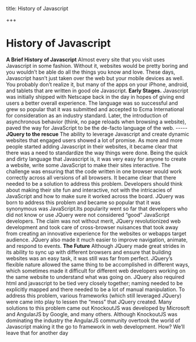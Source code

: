 title: History of Javascript

+++


# History of Javascript

**A Brief History of Javascript** Almost every site that you visit uses Javascript in some fashion. Without it, websites would be pretty boring and you wouldn’t be able do all the things you know and love. These days, Javascript hasn’t just taken over the web but your mobile devices as well. You probably don’t realize it, but many of the apps on your iPhone, android, and tablets that are written in good ole Javascript. **Early Stages.** Javascript was initially shipped with Netscape back in the day in hopes of giving end users a better overall experience. The language was so successful and grew so popular that it was submitted and accepted to Ecma International for consideration as an industry standard. Later, the introduction of asynchronous behavior (think, no page reloads when browsing a website), paved the way for JavaScript to be the de-facto language of the web. \----- **JQuery to the rescue** The ability to leverage Javascript and create dynamic websites that engaged users showed a lot of promise. As more and more people started adding Javascript in their websites, it became clear that there was a need to standardize the way things were done. Being the quick and dirty language that Javascript is, it was very easy for anyone to create a website, write some JavaScript to make their sites interactive. The challenge was ensuring that the code written in one browser would work correctly across all versions of all browsers. It became clear that there needed to be a solution to address this problem. Developers should think about making their site fun and interactive, not with the intricacies of JavaScript and how to make sure it worked across the board. JQuery was born to address this problem and became so popular that it was synonymous was JavaScript.Its popularity went so far that developers who did not know or use JQuery were not considered “good” JavaScript developers. The claim was not without merit, JQuery revolutionized web development and took care of cross-browser nuisances that took away from creating an innovative experience for the websites or webapps target audience. JQuery also made it much easier to improve navigation, animate, and respond to events. **The Future** Although JQuery made great strides in its ability to sync up with different browsers and ensure that building websites was an easy task, it was still was far from perfect. JQuery’s flexible nature allowed the same thing to be accomplished in different ways, which sometimes made it difficult for different web developers working on the same website to understand what was going on. JQuery also required html and javascript to be tied very closely together; naming needed to be explicitly mapped and there needed to be a lot of manual manipulation. To address this problem, various frameworks (which still leveraged JQuery) were came into play to lessen the “mess” that JQuery created. Many solutions to this problem came out KnockoutJS was developed by Microsoft and AngularJS by Google, and many others. Although KnockoutJS was dominating the industry the AngularJS community overtook the world of Javascript making it the go to framework in web development. How? We’ll leave that for another day
